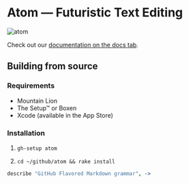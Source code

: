 # Atom — Futuristic Text Editing

![atom](https://f.cloud.github.com/assets/1300064/208230/4cefbca4-821a-11e2-8139-92c0328abf68.png)

Check out our [documentation on the docs tab](https://github.com/github/atom/docs).

## Building from source

### Requirements

  * Mountain Lion
  * The Setup™ or Boxen
  * Xcode (available in the App Store)

### Installation

  1. `gh-setup atom`

  2. `cd ~/github/atom && rake install`

```coffee
describe "GitHub Flavored Markdown grammar", ->
```
